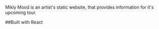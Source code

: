 Mikly Mood is an artist's static website, that provides information for it's upcoming tour.

##Built with React
